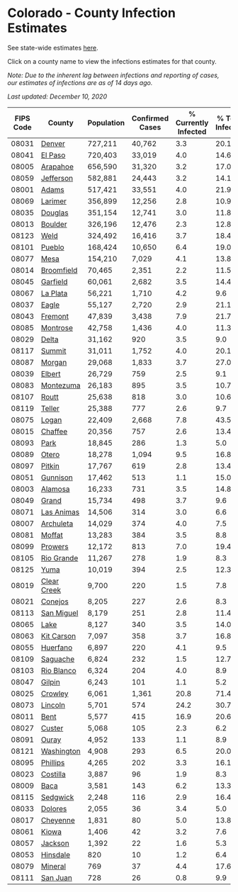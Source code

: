 # Colorado - County Infection Estimates

See state-wide estimates [here](/infections/us-co).

Click on a county name to view the infections estimates for that county.

*Note: Due to the inherent lag between infections and reporting of cases, our estimates of infections are as of 14 days ago.*

*Last updated: December 10, 2020*

|   FIPS Code |                     County |   Population |   Confirmed Cases |   % Currently Infected |   % Total Infected |
|-------------|----------------------------|--------------|-------------------|------------------------|--------------------|
|       08031 |           [Denver](denver) |      727,211 |            40,762 |                    3.3 |               20.1 |
|       08041 |         [El Paso](el-paso) |      720,403 |            33,019 |                    4.0 |               14.6 |
|       08005 |       [Arapahoe](arapahoe) |      656,590 |            31,320 |                    3.2 |               17.0 |
|       08059 |     [Jefferson](jefferson) |      582,881 |            24,443 |                    3.2 |               14.1 |
|       08001 |             [Adams](adams) |      517,421 |            33,551 |                    4.0 |               21.9 |
|       08069 |         [Larimer](larimer) |      356,899 |            12,256 |                    2.8 |               10.9 |
|       08035 |         [Douglas](douglas) |      351,154 |            12,741 |                    3.0 |               11.8 |
|       08013 |         [Boulder](boulder) |      326,196 |            12,476 |                    2.3 |               12.8 |
|       08123 |               [Weld](weld) |      324,492 |            16,416 |                    3.7 |               18.4 |
|       08101 |           [Pueblo](pueblo) |      168,424 |            10,650 |                    6.4 |               19.0 |
|       08077 |               [Mesa](mesa) |      154,210 |             7,029 |                    4.1 |               13.8 |
|       08014 |   [Broomfield](broomfield) |       70,465 |             2,351 |                    2.2 |               11.5 |
|       08045 |       [Garfield](garfield) |       60,061 |             2,682 |                    3.5 |               14.4 |
|       08067 |       [La Plata](la-plata) |       56,221 |             1,710 |                    4.2 |                9.6 |
|       08037 |             [Eagle](eagle) |       55,127 |             2,720 |                    2.9 |               21.1 |
|       08043 |         [Fremont](fremont) |       47,839 |             3,438 |                    7.9 |               21.7 |
|       08085 |       [Montrose](montrose) |       42,758 |             1,436 |                    4.0 |               11.3 |
|       08029 |             [Delta](delta) |       31,162 |               920 |                    3.5 |                9.0 |
|       08117 |           [Summit](summit) |       31,011 |             1,752 |                    4.0 |               20.1 |
|       08087 |           [Morgan](morgan) |       29,068 |             1,833 |                    3.7 |               27.0 |
|       08039 |           [Elbert](elbert) |       26,729 |               759 |                    2.5 |                9.1 |
|       08083 |     [Montezuma](montezuma) |       26,183 |               895 |                    3.5 |               10.7 |
|       08107 |             [Routt](routt) |       25,638 |               818 |                    3.0 |               10.6 |
|       08119 |           [Teller](teller) |       25,388 |               777 |                    2.6 |                9.7 |
|       08075 |             [Logan](logan) |       22,409 |             2,668 |                    7.8 |               43.5 |
|       08015 |         [Chaffee](chaffee) |       20,356 |               757 |                    2.6 |               13.4 |
|       08093 |               [Park](park) |       18,845 |               286 |                    1.3 |                5.0 |
|       08089 |             [Otero](otero) |       18,278 |             1,094 |                    9.5 |               16.8 |
|       08097 |           [Pitkin](pitkin) |       17,767 |               619 |                    2.8 |               13.4 |
|       08051 |       [Gunnison](gunnison) |       17,462 |               513 |                    1.1 |               15.0 |
|       08003 |         [Alamosa](alamosa) |       16,233 |               731 |                    3.5 |               14.8 |
|       08049 |             [Grand](grand) |       15,734 |               498 |                    3.7 |                9.6 |
|       08071 |   [Las Animas](las-animas) |       14,506 |               314 |                    3.0 |                6.6 |
|       08007 |     [Archuleta](archuleta) |       14,029 |               374 |                    4.0 |                7.5 |
|       08081 |           [Moffat](moffat) |       13,283 |               384 |                    3.5 |                8.8 |
|       08099 |         [Prowers](prowers) |       12,172 |               813 |                    7.0 |               19.4 |
|       08105 |   [Rio Grande](rio-grande) |       11,267 |               278 |                    1.9 |                8.3 |
|       08125 |               [Yuma](yuma) |       10,019 |               394 |                    2.5 |               12.3 |
|       08019 | [Clear Creek](clear-creek) |        9,700 |               220 |                    1.5 |                7.8 |
|       08021 |         [Conejos](conejos) |        8,205 |               227 |                    2.6 |                8.3 |
|       08113 |   [San Miguel](san-miguel) |        8,179 |               251 |                    2.8 |               11.4 |
|       08065 |               [Lake](lake) |        8,127 |               340 |                    3.5 |               14.0 |
|       08063 |   [Kit Carson](kit-carson) |        7,097 |               358 |                    3.7 |               16.8 |
|       08055 |       [Huerfano](huerfano) |        6,897 |               220 |                    4.1 |                9.5 |
|       08109 |       [Saguache](saguache) |        6,824 |               232 |                    1.5 |               12.7 |
|       08103 |   [Rio Blanco](rio-blanco) |        6,324 |               204 |                    4.0 |                8.9 |
|       08047 |           [Gilpin](gilpin) |        6,243 |               101 |                    1.1 |                5.2 |
|       08025 |         [Crowley](crowley) |        6,061 |             1,361 |                   20.8 |               71.4 |
|       08073 |         [Lincoln](lincoln) |        5,701 |               574 |                   24.2 |               30.7 |
|       08011 |               [Bent](bent) |        5,577 |               415 |                   16.9 |               20.6 |
|       08027 |           [Custer](custer) |        5,068 |               105 |                    2.3 |                6.2 |
|       08091 |             [Ouray](ouray) |        4,952 |               133 |                    1.1 |                8.9 |
|       08121 |   [Washington](washington) |        4,908 |               293 |                    6.5 |               20.0 |
|       08095 |       [Phillips](phillips) |        4,265 |               202 |                    3.3 |               16.1 |
|       08023 |       [Costilla](costilla) |        3,887 |                96 |                    1.9 |                8.3 |
|       08009 |               [Baca](baca) |        3,581 |               143 |                    6.2 |               13.3 |
|       08115 |       [Sedgwick](sedgwick) |        2,248 |               116 |                    2.9 |               16.4 |
|       08033 |         [Dolores](dolores) |        2,055 |                36 |                    3.4 |                5.0 |
|       08017 |       [Cheyenne](cheyenne) |        1,831 |                80 |                    5.0 |               13.8 |
|       08061 |             [Kiowa](kiowa) |        1,406 |                42 |                    3.2 |                7.6 |
|       08057 |         [Jackson](jackson) |        1,392 |                22 |                    1.6 |                5.3 |
|       08053 |       [Hinsdale](hinsdale) |          820 |                10 |                    1.2 |                6.4 |
|       08079 |         [Mineral](mineral) |          769 |                37 |                    4.4 |               17.6 |
|       08111 |       [San Juan](san-juan) |          728 |                26 |                    0.8 |                9.9 |